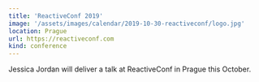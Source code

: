 ```yaml
---
title: 'ReactiveConf 2019'
image: '/assets/images/calendar/2019-10-30-reactiveconf/logo.jpg'
location: Prague
url: https://reactiveconf.com
kind: conference
---
```


Jessica Jordan will deliver a talk at ReactiveConf in Prague this October.
